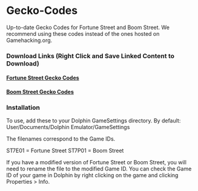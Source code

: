 # Gecko-Codes
Up-to-date Gecko Codes for Fortune Street and Boom Street. We recommend using these codes instead of the ones hosted on Gamehacking.org.

### Download Links (Right Click and Save Linked Content to Download)

#### [Fortune Street Gecko Codes](https://github.com/FortuneStreetModding/Gecko-Codes/blob/main/ST7E01.ini)

#### [Boom Street Gecko Codes](https://github.com/FortuneStreetModding/Gecko-Codes/blob/main/ST7P01.ini)

### Installation

To use, add these to your Dolphin GameSettings directory. By default: User/Documents/Dolphin Emulator/GameSettings

The filenames correspond to the Game IDs.

ST7E01 = Fortune Street
ST7P01 = Boom Street

If you have a modified version of Fortune Street or Boom Street, you will need to rename the file to the modified Game ID. You can check the Game ID of your game in Dolphin by right clicking on the game and clicking Properties > Info.
